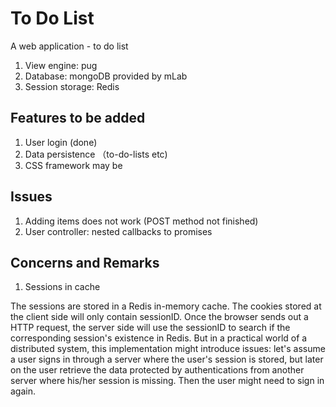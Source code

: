 # To Do List
A web application - to do list

1. View engine: pug
2. Database: mongoDB provided by mLab
3. Session storage: Redis

## Features to be added

1. User login (done)
2. Data persistence （to-do-lists etc)
3. CSS framework may be

## Issues

1. Adding items does not work (POST method not finished)
2. User controller: nested callbacks to promises 

## Concerns and Remarks
1. Sessions in cache

The sessions are stored in a Redis in-memory cache. The cookies stored at the client side will only contain sessionID. Once the browser sends out a HTTP request, the server side will use the sessionID to search if the corresponding session's existence in Redis. But in a practical world of a distributed system, this implementation might introduce issues: let's assume a user signs in through a server where the user's session is stored, but later on the user retrieve the data protected by authentications from another server where his/her session is missing. Then the user might need to sign in again.
